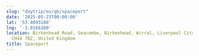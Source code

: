 ```yaml
---
slug: "daytrip/eu/gb/spaceport"
date: '2025-05-23T00:00:00'
lat: '53.4093188'
lng: '-3.0166300'
location: Birkenhead Road, Seacombe, Birkenhead, Wirral, Liverpool City Region, England,
  CH44 7BZ, United Kingdom
title: Spaceport
---
```



